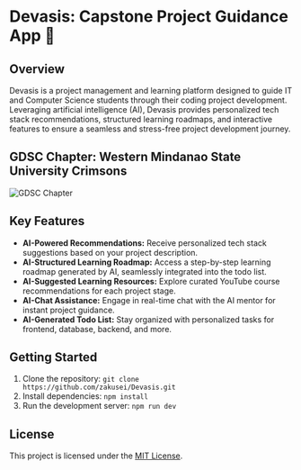 # Devasis: Capstone Project Guidance App 🚀

## Overview

Devasis is a project management and learning platform designed to guide IT and Computer Science students through their coding project development. Leveraging artificial intelligence (AI), Devasis provides personalized tech stack recommendations, structured learning roadmaps, and interactive features to ensure a seamless and stress-free project development journey.

## GDSC Chapter: Western Mindanao State University Crimsons
![GDSC Chapter](https://res.cloudinary.com/startup-grind/image/upload/c_fill,dpr_2,f_auto,g_center,q_auto:good/v1/gcs/platform-data-goog/events/GDSC%2520Crimson.png)


## Key Features

- **AI-Powered Recommendations:** Receive personalized tech stack suggestions based on your project description.
- **AI-Structured Learning Roadmap:** Access a step-by-step learning roadmap generated by AI, seamlessly integrated into the todo list.
- **AI-Suggested Learning Resources:** Explore curated YouTube course recommendations for each project stage.
- **AI-Chat Assistance:** Engage in real-time chat with the AI mentor for instant project guidance.
- **AI-Generated Todo List:** Stay organized with personalized tasks for frontend, database, backend, and more.

## Getting Started

1. Clone the repository: `git clone https://github.com/zakusei/Devasis.git`
2. Install dependencies: `npm install`
3. Run the development server: `npm run dev`

## License

This project is licensed under the [MIT License](LICENSE).
